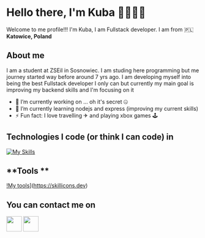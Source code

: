 # Hello there, I'm Kuba 👋👨🏼‍💻
Welcome to me profile!!!
I'm Kuba, I am Fullstack developer. I am from 🇵🇱 <b>Katowice, Poland</b>

## **About me**
I am a student at ZSEiI in Sosnowiec. I am studing here programming but me journey started way before around 7 yrs ago. I am developing myself into being the best Fullstack developer I only can but currently my main goal is improving my backend skills and I'm focusing on it

- 🔭 I’m currently working on ... oh it's secret 🤐
- 🌱 I’m currently learning nodejs and express (improving my current skills)
- ⚡ Fun fact: I love travelling ✈ and playing xbox games 🕹️

## **Technologies I code (or think I can code) in**

[![My Skills](https://skillicons.dev/icons?i=html,css,js,sass,ts,nodejs,express,mysql)](https://skillicons.dev)

## **Tools **
[!My tools](https://skillicons.dev/icons?i=github,vscode,figma,xd)](https://skillicons.dev)
## **You can contact me on**

<a href="https://www.instagram.com/_kuba_pol_/" target="blank"><img src="https://raw.githubusercontent.com/rahuldkjain/github-profile-readme-generator/master/src/images/icons/Social/instagram.svg" height="40"/></a>
<a href="https://www.facebook.com/profile.php?id=100021376008073" target="blank"><img src="https://raw.githubusercontent.com/rahuldkjain/github-profile-readme-generator/master/src/images/icons/Social/facebook.svg" height="40"/></a>
